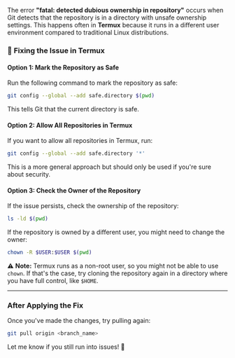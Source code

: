 The error **"fatal: detected dubious ownership in repository"** occurs when Git detects that the repository is in a directory with unsafe ownership settings. This happens often in **Termux** because it runs in a different user environment compared to traditional Linux distributions.

### 🔧 **Fixing the Issue in Termux**

#### **Option 1: Mark the Repository as Safe**

Run the following command to mark the repository as safe:

```bash
git config --global --add safe.directory $(pwd)
```

This tells Git that the current directory is safe.

#### **Option 2: Allow All Repositories in Termux**

If you want to allow all repositories in Termux, run:

```bash
git config --global --add safe.directory '*'
```

This is a more general approach but should only be used if you're sure about security.

#### **Option 3: Check the Owner of the Repository**

If the issue persists, check the ownership of the repository:

```bash
ls -ld $(pwd)
```

If the repository is owned by a different user, you might need to change the owner:

```bash
chown -R $USER:$USER $(pwd)
```

⚠️ **Note:** Termux runs as a non-root user, so you might not be able to use `chown`. If that's the case, try cloning the repository again in a directory where you have full control, like `$HOME`.

---

### **After Applying the Fix**

Once you've made the changes, try pulling again:

```bash
git pull origin <branch_name>
```

Let me know if you still run into issues! 🚀